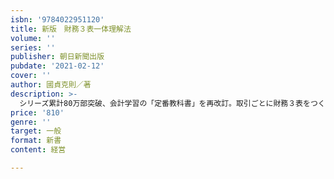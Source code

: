 ```yaml
---
isbn: '9784022951120'
title: 新版　財務３表一体理解法
volume: ''
series: ''
publisher: 朝日新聞出版
pubdate: '2021-02-12'
cover: ''
author: 國貞克則／著
description: >-
  シリーズ累計80万部突破、会計学習の「定番教科書」を再改訂。取引ごとに財務３表をつくる「会計ドリル」はそのままに、初学者を意識して会計の基本から読み解き方まで基礎重視の構成に再編成。読みやすさもアップ、全ビジネスパーソン必読！
price: '810'
genre: ''
target: 一般
format: 新書
content: 経営

---
```

